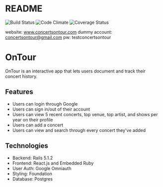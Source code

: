 # README

![Build Status](https://codeship.com/projects/e0c20e60-94c5-0135-bb8f-2651940696f3/status?branch=master)
![Code Climate](https://codeclimate.com/github/uncommonAP/booze_yourself.png)
![Coverage Status](https://coveralls.io/repos/github/uncommonAP/booze_yourself/badge.png)

website: www.concertsontour.com
dummy account: concertsontour@gmail.com 
pw: testconcertsontour

# OnTour

OnTour is an interactive app that lets users document and track their concert history.

## Features

  * Users can login through Google
  * Users can sign in/out of their account
  * Users can view 5 recent concerts, top venue, top artist, and shows per year on their profile
  * Users can add a concert
  * Users can view and search through every concert they've added


## Technologies

  * Backend: Rails 5.1.2
  * Frontend: React.js and Embedded Ruby
  * User Auth: Google Omniauth
  * Styling: Foundation
  * Database: Postgres
